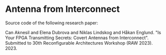 # Antenna from Interconnect

Source code of the following research paper:

Can Aknesil and Elena Dubrova and Niklas Lindskog and Håkan Englund. "Is Your FPGA Transmitting Secrets: Covert Antennas from Interconnect". Submitted to 30th Reconfigurable Architectures Workshop (RAW 2023). 2023.
